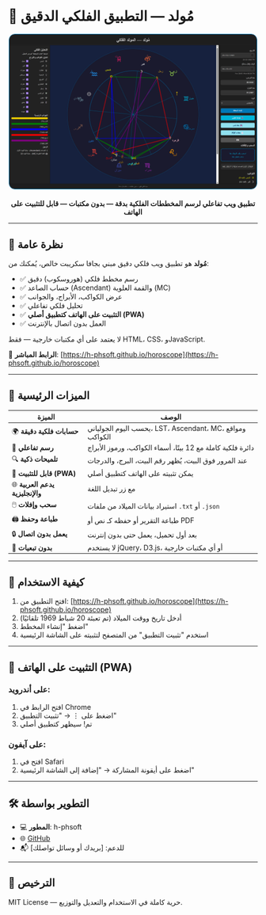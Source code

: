 # 🌌 مُولد — التطبيق الفلكي الدقيق

<div align="center">
  <img src="screenshot.png" alt="مخطط فلكي" width="500" style="border-radius: 12px; border: 1px solid #0077b6;">
  <br><br>
  <strong>تطبيق ويب تفاعلي لرسم المخططات الفلكية بدقة — بدون مكتبات — قابل للتثبيت على الهاتف</strong>
</div>

---

## 📖 نظرة عامة

**مُولد** هو تطبيق ويب فلكي دقيق مبني بجافا سكريبت خالص، يُمكنك من:

- ✅ رسم مخطط فلكي (هوروسكوب) دقيق
- ✅ حساب الصاعد (Ascendant) والقمة العلوية (MC)
- ✅ عرض الكواكب، الأبراج، والجوانب
- ✅ تحليل فلكي تفاعلي
- ✅ **التثبيت على الهاتف كتطبيق أصلي (PWA)**
- ✅ العمل بدون اتصال بالإنترنت

لا يعتمد على أي مكتبات خارجية — فقط HTML، CSS، وJavaScript.

🔗 **الرابط المباشر**: [https://h-phsoft.github.io/horoscope](https://h-phsoft.github.io/horoscope)

---

## 🎯 الميزات الرئيسية

| الميزة | الوصف |
|-------|-------|
| 🌍 **حسابات فلكية دقيقة** | يحسب اليوم الجولياني، LST، Ascendant، MC، ومواقع الكواكب |
| 🎨 **رسم تفاعلي** | دائرة فلكية كاملة مع 12 بيتًا، أسماء الكواكب، ورموز الأبراج |
| 🔍 **تلميحات ذكية** | عند المرور فوق البيت، يُظهر رقم البيت، البرج، والدرجات |
| 📱 **قابل للتثبيت (PWA)** | يمكن تثبيته على الهاتف كتطبيق أصلي |
| 🌐 **يدعم العربية والإنجليزية** | مع زر تبديل اللغة |
| 🖱️ **سحب وإفلات** | استيراد بيانات الميلاد من ملفات `.txt` أو `.json` |
| 🖨️ **طباعة وحفظ** | طباعة التقرير أو حفظه كـ نص أو PDF |
| 🔒 **يعمل بدون اتصال** | بعد أول تحميل، يعمل حتى بدون إنترنت |
| 🧩 **بدون تبعيات** | لا يستخدم jQuery، D3.js، أو أي مكتبات خارجية |

---

## 🚀 كيفية الاستخدام

1. افتح التطبيق من: [https://h-phsoft.github.io/horoscope](https://h-phsoft.github.io/horoscope)
2. أدخل تاريخ ووقت الميلاد (تم تعبئة 20 شباط 1969 تلقائيًا)
3. اضغط "إنشاء المخطط"
4. استخدم "تثبيت التطبيق" من المتصفح لتثبيته على الشاشة الرئيسية

---

## 📲 التثبيت على الهاتف (PWA)

### على أندرويد:
1. افتح الرابط في Chrome
2. اضغط على ⋮ → "تثبيت التطبيق"
3. تم! سيظهر كتطبيق أصلي

### على آيفون:
1. افتح في Safari
2. اضغط على أيقونة المشاركة → "إضافة إلى الشاشة الرئيسية"

---

## 🛠️ التطوير بواسطة
- 💻 **المطور**: h-phsoft
- 🌐 [GitHub](https://github.com/h-phsoft)
- 📬 للدعم: [بريدك أو وسائل تواصلك]

---

## 📜 الترخيص
MIT License — حرية كاملة في الاستخدام والتعديل والتوزيع.
